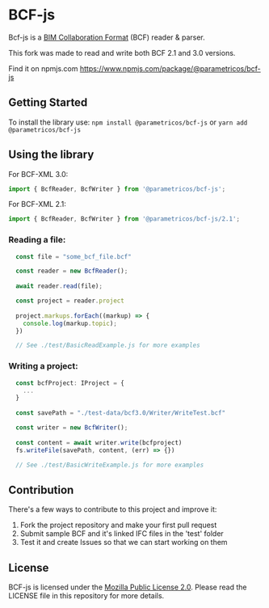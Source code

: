 # BCF-js

Bcf-js is a [BIM Collaboration Format](https://technical.buildingsmart.org/standards/bcf/ "BIM Collaboration Format") (BCF) reader & parser.

This fork was made to read and write both BCF 2.1 and 3.0 versions.

Find it on npmjs.com https://www.npmjs.com/package/@parametricos/bcf-js

## Getting Started
To install the library use:
`npm install @parametricos/bcf-js` or `yarn add @parametricos/bcf-js`

## Using the library

For BCF-XML 3.0:
``` javascript
import { BcfReader, BcfWriter } from '@parametricos/bcf-js';
```
For BCF-XML 2.1:
``` javascript
import { BcfReader, BcfWriter } from '@parametricos/bcf-js/2.1';
```

### Reading a file:

``` javascript
  const file = "some_bcf_file.bcf"

  const reader = new BcfReader();
  
  await reader.read(file);

  const project = reader.project
  
  project.markups.forEach((markup) => {
    console.log(markup.topic);
  })

  // See ./test/BasicReadExample.js for more examples
```

### Writing a project:

``` typescript
  const bcfProject: IProject = {
    ...
  }
  
  const savePath = "./test-data/bcf3.0/Writer/WriteTest.bcf"

  const writer = new BcfWriter();
  
  const content = await writer.write(bcfproject)
  fs.writeFile(savePath, content, (err) => {})

  // See ./test/BasicWriteExample.js for more examples
```

## Contribution
There's a few ways to contribute to this project and improve it:
1. Fork the project repository and make your first pull request
2. Submit sample BCF and it's linked IFC files in the 'test' folder
3. Test it and create Issues so that we can start working on them

## License
BCF-js is licensed under the [Mozilla Public License 2.0](https://github.com/Parametricos/bcf-js/blob/6110f8ec70f86dbe1b3644441e5ca8935843d233/LICENSE "Mozilla Public License 2.0"). Please read the LICENSE file in this repository for more details. 